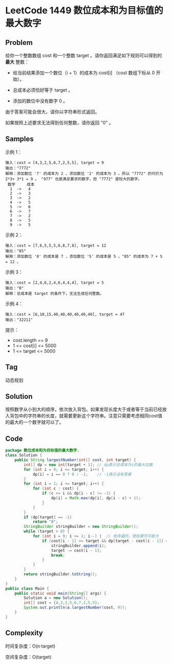 # LeetCode 1449 数位成本和为目标值的最大数字

## Problem

给你一个整数数组 cost 和一个整数 target 。请你返回满足如下规则可以得到的 **最大** 整数：

- 给当前结果添加一个数位（i + 1）的成本为 cost[i] （cost 数组下标从 0 开始）。

- 总成本必须恰好等于 target 。
- 添加的数位中没有数字 0 。

由于答案可能会很大，请你以字符串形式返回。

如果按照上述要求无法得到任何整数，请你返回 "0" 。

## Samples

示例 1：

```
输入：cost = [4,3,2,5,6,7,2,5,5], target = 9
输出："7772"
解释：添加数位 '7' 的成本为 2 ，添加数位 '2' 的成本为 3 。所以 "7772" 的代价为 2*3+ 3*1 = 9 。 "977" 也是满足要求的数字，但 "7772" 是较大的数字。
 数字     成本
  1  ->   4
  2  ->   3
  3  ->   2
  4  ->   5
  5  ->   6
  6  ->   7
  7  ->   2
  8  ->   5
  9  ->   5
```

示例 2：

```
输入：cost = [7,6,5,5,5,6,8,7,8], target = 12
输出："85"
解释：添加数位 '8' 的成本是 7 ，添加数位 '5' 的成本是 5 。"85" 的成本为 7 + 5 = 12 。
```

示例 3：

```
输入：cost = [2,4,6,2,4,6,4,4,4], target = 5
输出："0"
解释：总成本是 target 的条件下，无法生成任何整数。
```

示例 4：

```
输入：cost = [6,10,15,40,40,40,40,40,40], target = 47
输出："32211"
```


提示：

- cost.length == 9
- 1 <= cost[i] <= 5000
- 1 <= target <= 5000

## Tag

动态规划

## Solution

按照数字从小到大的顺序，依次放入背包。如果发现长度大于或者等于当前已经放入背包中的字符串的长度，就需要更新这个字符串。注意只需要考虑相同cost值的最大的一个数字就可以了。

## Code

```java
package 数位成本和为目标值的最大数字;
class Solution {
    public String largestNumber(int[] cost, int target) {
        int[] dp = new int[target + 1]; // dp表示总成本为i的最大位数
        for (int i = 0; i <= target; i++) {
            dp[i] = i == 0 ? 0 : -1;    // -1表示没有答案
        }
        for (int i = 1; i <= target; i++) {
            for (int c : cost) {
                if (c <= i && dp[i - c] != -1) {
                    dp[i] = Math.max(dp[i], dp[i - c] + 1);
                }
            }
        }
        if (dp[target] == -1)
            return "0";
        StringBuilder stringBuilder = new StringBuilder();
        while (target > 0) {
            for (int i = 9; i >= 1; i--) {  // 倒序遍历，使结果尽可能大
                if (cost[i - 1] <= target && dp[target - cost[i - 1]] == dp[target] - 1) {
                    stringBuilder.append(i);
                    target -= cost[i - 1];
                    break;
                }
            }
        }
        return stringBuilder.toString();
    }
}
public class Main {
    public static void main(String[] args) {
        Solution a = new Solution();
        int[] cost = {4,3,2,5,6,7,2,5,5};
        System.out.println(a.largestNumber(cost, 9));
    }
}
```

## Complexity

时间复杂度：O(n·target)

空间复杂度：O(target)

